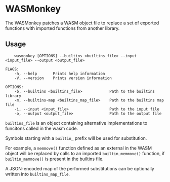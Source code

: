 # WASMonkey

The WASMonkey patches a WASM object file to replace a set of exported
functions with imported functions from another library.

## Usage

```text
    wasmonkey [OPTIONS] --builtins <builtins_file> --input <input_file> --output <output_file>

FLAGS:
    -h, --help       Prints help information
    -V, --version    Prints version information

OPTIONS:
    -b, --builtins <builtins_file>            Path to the builtins library
    -m, --builtins-map <builtins_map_file>    Path to the builtins map file
    -i, --input <input_file>                  Path to the input file
    -o, --output <output_file>                Path to the output file
```

`builtins_file` is an object containing alternative implementations to
funcitons called in the wasm code.

Symbols starting with a `builtin_` prefix will be used for substitution.

For example, a `memmove()` function defined as an external in the WASM
object will be replaced by calls to an imported `builtin_memmove()`
function, if `builtin_memmove()` is present in the builtins file.

A JSON-encoded map of the performed substitutions can be optionally written
into `builtins_map_file`.
